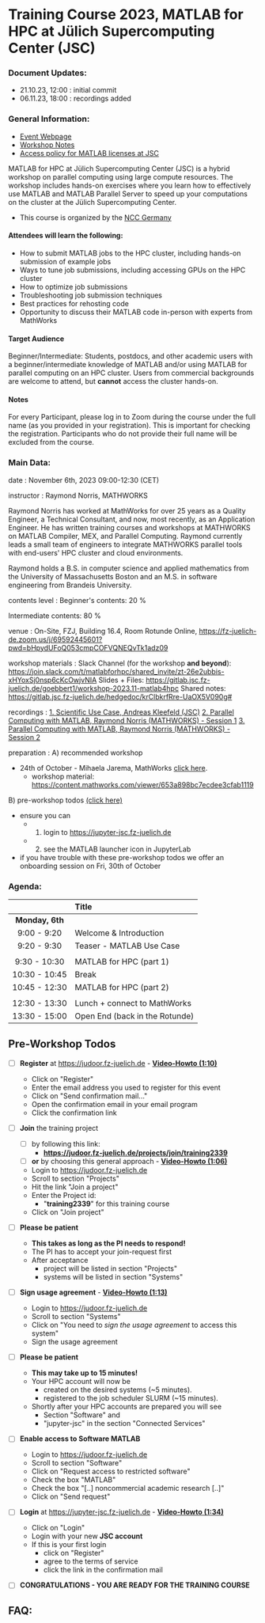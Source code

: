Training Course 2023, MATLAB for HPC at Jülich Supercomputing Center (JSC)
================

### Document Updates:
- 21.10.23, 12:00 : initial commit
- 06.11.23, 18:00 : recordings added

### General Information:
- [Event Webpage](https://indico3-jsc.fz-juelich.de/event/131/)
- [Workshop Notes](https://gitlab.jsc.fz-juelich.de/hedgedoc/krClbkrfRre-UaOX5V090g#)
- [Access policy for MATLAB licenses at JSC](https://www.fz-juelich.de/en/ias/jsc/services/user-support/software-tools/matlab)

MATLAB for HPC at Jülich Supercomputing Center (JSC) is a hybrid workshop on parallel computing using large compute resources. The workshop includes hands-on exercises where you learn how to effectively use MATLAB and MATLAB Parallel Server to speed up your computations on the cluster at the Jülich Supercomputing Center.
- This course is organized by the [NCC Germany](https://www.eurocc-access.eu/about-us/meet-the-nccs/ncc-germany/)

#### Attendees will learn the following:
- How to submit MATLAB jobs to the HPC cluster, including hands-on submission of example jobs 
- Ways to tune job submissions, including accessing GPUs on the HPC cluster
- How to optimize job submissions
- Troubleshooting job submission techniques
- Best practices for rehosting code
- Opportunity to discuss their MATLAB code in-person with experts from MathWorks

#### Target Audience
Beginner/Intermediate: Students, postdocs, and other academic users with a beginner/intermediate knowledge of MATLAB and/or using MATLAB for parallel computing on an HPC cluster.
Users from commercial backgrounds are welcome to attend, but **cannot** access the cluster hands-on. 

#### Notes
For every Participant, please log in to Zoom during the course under the full name (as you provided in your registration). This is important for checking the registration. Participants who do not provide their full name will be excluded from the course.

### Main Data:
date
: November 6th, 2023
  09:00-12:30 (CET)

instructor
: Raymond Norris, MATHWORKS

Raymond Norris has worked at MathWorks for over 25 years as a Quality Engineer, a Technical Consultant, and now, most recently, as an Application Engineer. He has written training courses and workshops at MATHWORKS on MATLAB Compiler, MEX, and Parallel Computing. Raymond currently leads a small team of engineers to integrate MATHWORKS parallel tools with end-users' HPC cluster and cloud environments.

Raymond holds a B.S. in computer science and applied mathematics from the University of Massachusetts Boston and an M.S. in software engineering from Brandeis University.

contents level
: Beginner's contents:    20 %

  Intermediate contents:  80 %

venue
: On-Site, FZJ, Building 16.4, Room Rotunde
  Online, https://fz-juelich-de.zoom.us/j/69592445601?pwd=bHpydUFoQ053cmpCOFVQNEQvTk1adz09

workshop materials
: Slack Channel (for the workshop __and beyond__): https://join.slack.com/t/matlabforhpc/shared_invite/zt-26e2ubbis-xHYoxSj0nsp6cKcOwjvNIA
  Slides + Files: https://gitlab.jsc.fz-juelich.de/goebbert1/workshop-2023.11-matlab4hpc
  Shared notes: https://gitlab.jsc.fz-juelich.de/hedgedoc/krClbkrfRre-UaOX5V090g#

recordings
: [1. Scientific Use Case, Andreas Kleefeld (JSC)](https://drive.google.com/file/d/1CjDpFjRBHm21DhATmNNbIG1oi97et-YV/view?usp=sharing)
  [2. Parallel Computing with MATLAB, Raymond Norris (MATHWORKS) - Session 1](https://drive.google.com/file/d/1lzHUOHp7thusSqYUlXNAad3ytqlkPDzq/view?usp=sharing)
  [3. Parallel Computing with MATLAB, Raymond Norris (MATHWORKS) - Session 2](https://drive.google.com/file/d/1xqadEpoe02gW5HBM1oanKaddGCCscxKh/view?usp=sharing)

preparation
: A) recommended workshop
  - 24th of October - Mihaela Jarema, MathWorks [click here](https://de.mathworks.com/company/events/seminars/parallel-computing-with-matlab-at-julich-supercomputing-centre-4200883.html).
      - workshop material: https://content.mathworks.com/viewer/653a898bc7ecdee3cfab1119
  
  B) pre-workshop todos [(click here)](https://gitlab.jsc.fz-juelich.de/hedgedoc/#Pre-Workshop-Todos)
   - ensure you can
       - 1) login to https://jupyter-jsc.fz-juelich.de
       - 2) see the MATLAB launcher icon in JupyterLab
   - if you have trouble with these pre-workshop todos we offer an onboarding session on Fri, 30th of October

### Agenda:
|               | Title                                            | 
|:-------------:|:-------------------------------------------------|
| **Monday, 6th** |                                               |
| 9:00 - 9:20   | Welcome & Introduction                           |
| 9:20 - 9:30   | Teaser - MATLAB Use Case                         |
|               |                                                  |
| 9:30 - 10:30  | MATLAB for HPC (part 1)                          |
| 10:30 - 10:45 | Break                                            |
| 10:45 - 12:30 | MATLAB for HPC (part 2)                          |
|               |                                                  |
| 12:30 - 13:30 | Lunch + connect to MathWorks                     |
| 13:30 - 15:00 | Open End (back in the Rotunde)                   | 

## Pre-Workshop Todos
 - [ ] **Register** at https://judoor.fz-juelich.de - [**Video-Howto (1:10)**](https://drive.google.com/file/d/1-DfiNBP4Gta0av4lQmubkXIXzr2FW4a-/view)
    - Click on "Register"
    - Enter the email address you used to register for this event
    - Click on "Send confirmation mail..."
    - Open the confirmation email in your email program
    - Click the confirmation link
 - [ ] **Join** the training project
     - [ ] by following this link:
         - **https://judoor.fz-juelich.de/projects/join/training2339**
     - [ ] **or** by choosing this general approach - [**Video-Howto (1:06)**](https://drive.google.com/file/d/1XdQSdML_jqGqvr_2WXqzlE-G6hiuYE2_/view)
     - Login to https://judoor.fz-juelich.de
     - Scroll to section "Projects"
     - Hit the link "Join a project"
     - Enter the Project id:
         - "**training2339**" for this training course
     - Click on "Join project"
     
 - [ ] **Please be patient**
     - **This takes as long as the PI needs to respond!** 
     - The PI has to accept your join-request first
     - After acceptance
         - project will be listed in section "Projects" 
         - systems will be listed in section "Systems"
 - [ ] **Sign usage agreement** - [**Video-Howto (1:13)**](https://drive.google.com/file/d/1mEN1GmWyGFp75uMIi4d6Tpek2NC_X8eY/view)
     - Login to https://judoor.fz-juelich.de
     - Scroll to section "Systems"
     - Click on "You need to _sign the usage agreement_ to access this system"
     - Sign the usage agreement
 - [ ] **Please be patient**
     - **This may take up to 15 minutes!**
     - Your HPC account will now be
         - created on the desired systems (~5 minutes).
         - registered to the job scheduler SLURM (~15 minutes).
     - Shortly after your HPC accounts are prepared you will see 
         - Section "Software" and
         - "jupyter-jsc" in the section "Connected Services"
 - [ ] **Enable access to Software MATLAB**
     - Login to https://judoor.fz-juelich.de
     - Scroll to section "Software"
     - Click on "Request access to restricted software"
     - Check the box "MATLAB"
     - Check the box "[..] noncommercial academic research [..]"
     - Click on "Send request"
 - [ ] **Login** at https://jupyter-jsc.fz-juelich.de - [**Video-Howto (1:34)**](https://drive.google.com/file/d/1S8_DaZRjBUOv7S3xT_KO8WFf44BqlR0O/view)
     - Click on "Login"
     - Login with your new **JSC account**
     - If this is your first login
         - click on "Register"
         - agree to the terms of service
         - click the link in the confirmation mail
 - [ ] **CONGRATULATIONS - YOU ARE READY FOR THE TRAINING COURSE**

## FAQ:
